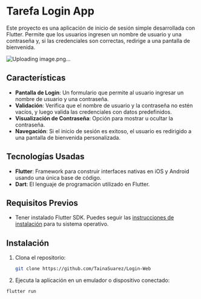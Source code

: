 # Tarefa Login App

Este proyecto es una aplicación de inicio de sesión simple desarrollada con Flutter. Permite que los usuarios ingresen un nombre de usuario y una contraseña y, si las credenciales son correctas, redirige a una pantalla de bienvenida.

![Uploading image.png…]()


## Características

- **Pantalla de Login**: Un formulario que permite al usuario ingresar un nombre de usuario y una contraseña.
- **Validación**: Verifica que el nombre de usuario y la contraseña no estén vacíos, y luego valida las credenciales con datos predefinidos.
- **Visualización de Contraseña**: Opción para mostrar u ocultar la contraseña.
- **Navegación**: Si el inicio de sesión es exitoso, el usuario es redirigido a una pantalla de bienvenida personalizada.

## Tecnologías Usadas

- **Flutter**: Framework para construir interfaces nativas en iOS y Android usando una única base de código.
- **Dart**: El lenguaje de programación utilizado en Flutter.

## Requisitos Previos

- Tener instalado Flutter SDK. Puedes seguir las [instrucciones de instalación](https://flutter.dev/docs/get-started/install) para tu sistema operativo.

## Instalación

1. Clona el repositorio:

   ```bash
   git clone https://github.com/TainaSuarez/Login-Web
   ```

2. Ejecuta la aplicación en un emulador o dispositivo conectado:
  ```bash
flutter run
 ```
